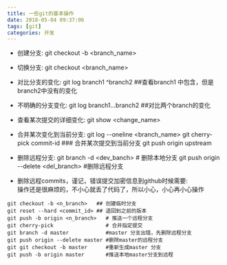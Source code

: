 ```yaml
---
title: 一些git的基本操作
date: 2018-05-04 09:37:06
tags: [git]
categories: 开发
---
```


* 创建分支:
git checkout -b <branch_name>

* 切换分支:
git checkout <branch_name>

* 对比分支的变化:
git log branch1 ^branch2    ##查看branch1 中包含，但是branch2中没有的变化

* 不明确的分支变化:
git log branch1...branch2    ##对比两个branch的变化

* 查看某次提交的详细变化:
git show <change_name>

* 合并某次变化到当前分支:
git log --oneline <branch_name> 
git cherry-pick commit-id   ### 合并某次提交到当前分支
git push origin upstream  

* 删除远程分支:
git branch -d <dev_banch> # 删除本地分支
git push origin --delete <del_branch> #删除远程分支

* 删除远程commits，谨记，错误提交加密信息到github时候需要:   
   操作还是很麻烦的，不小心就丢了代码了，所以小心，小心再小心操作
```shell
git checkout -b <n_branch>   ## 创建临时分支
git reset --hard <commit_id> ## 退回到之前的版本
git push -b origin <n_branch>   # 推送一个远程分支
git cherry-pick                 # 合并指定提交
git branch -d master            #master 分支出错，先删除远程分支
git push origin --delete master #删除master的远程分支
git git checkout -b master      #重新生成master 分支
git push -b origin master       #推送本地master分支到远程 
```
